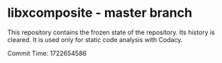 # libxcomposite - master branch

This repository contains the frozen state of the repository.
Its history is cleared. It is used only for static code
analysis with Codacy.

Commit Time: 1722654586